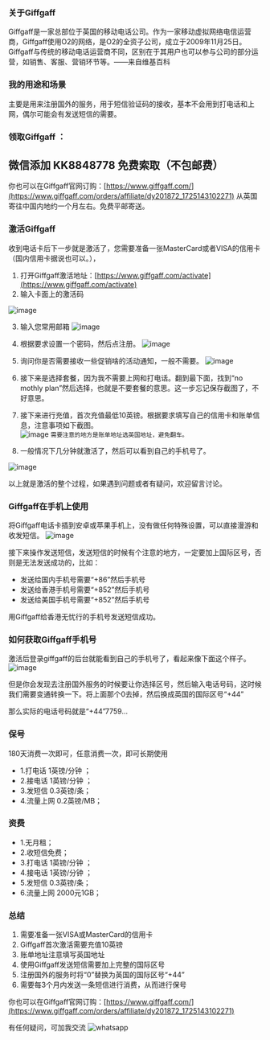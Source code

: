 ### 关于Giffgaff
Giffgaff是一家总部位于英国的移动电话公司。作为一家移动虚拟网络电信运营商，Giffgaff使用O2的网络，是O2的全资子公司，成立于2009年11月25日。 Giffgaff与传统的移动电话运营商不同，区别在于其用户也可以参与公司的部分运营，如销售、客服、营销环节等。——来自维基百科


### 我的用途和场景
主要是用来注册国外的服务，用于短信验证码的接收，基本不会用到打电话和上网，偶尔可能会有发送短信的需要。
 
 ### 领取Giffgaff  ：
## 微信添加 **KK8848778**     免费索取（不包邮费）
 
你也可以在Giffgaff官网订购：[https://www.giffgaff.com/](https://www.giffgaff.com/orders/affiliate/dy201872_1725143102271)
 从英国寄往中国内地约一个月左右。免费平邮寄送。

### 激活Giffgaff
收到电话卡后下一步就是激活了，您需要准备一张MasterCard或者VISA的信用卡（国内信用卡据说也可以。）， 

1.  打开Giffgaff激活地址：[https://www.giffgaff.com/activate](https://www.giffgaff.com/activate)
2. 输入卡面上的激活码
 
![image](https://github.com/user-attachments/assets/1b0e9306-aa38-4eae-bf3d-001091edf5e8)

3. 输入您常用邮箱
![image](https://github.com/user-attachments/assets/5eb2ee02-455c-4b23-bfbc-e8cef2a6e16a)

4. 根据要求设置一个密码，然后点注册。
![image](https://github.com/user-attachments/assets/897d9b03-9d3f-4efa-a705-07be1babacc2)

5. 询问你是否需要接收一些促销啥的活动通知，一般不需要。
![image](https://github.com/user-attachments/assets/8dc91ca0-9302-468a-922f-9df6c639600d)

6.  接下来是选择套餐，因为我不需要上网和打电话。翻到最下面，找到“no mothly plan”然后选择，也就是不要套餐的意思。这一步忘记保存截图了，不好意思。
7. 接下来进行充值，首次充值最低10英镑。根据要求填写自己的信用卡和账单信息，注意事项如下截图。  
![image](https://github.com/user-attachments/assets/53a224f1-b2a6-4b89-bd55-28f6912a3fc5)
`需要注意的地方是账单地址选英国地址，避免翻车。`
8.  一般情况下几分钟就激活了，然后可以看到自己的手机号了。

![image](https://github.com/user-attachments/assets/af65c1c0-55d7-4b17-aa1e-d0c819ab7626) 

以上就是激活的整个过程，如果遇到问题或者有疑问，欢迎留言讨论。

### Giffgaff在手机上使用
将Giffgaff电话卡插到安卓或苹果手机上，没有做任何特殊设置，可以直接漫游和收发短信。
![image](https://github.com/user-attachments/assets/63bc051c-ebbf-4b27-a9c7-5fcea61ddba7)

  接下来操作发送短信，发送短信的时候有个注意的地方，一定要加上国际区号，否则是无法发送成功的，比如：

- 发送给国内手机号需要“+86”然后手机号
- 发送给香港手机号需要“+852”然后手机号
- 发送给美国手机号需要“+852”然后手机号

 
用Giffgaff给香港无忧行的手机号发送短信成功。

### 如何获取Giffgaff手机号
激活后登录giffgaff的后台就能看到自己的手机号了，看起来像下面这个样子。
![image](https://github.com/user-attachments/assets/fe41e325-3244-406c-b36b-2c2e7bd5a04d)

但是你会发现去注册国外服务的时候要让你选择区号，然后输入电话号码，这时候我们需要变通转换一下。将上面那个0去掉，然后换成英国的国际区号“+44”

那么实际的电话号码就是“+44”7759...

### 保号

180天消费一次即可，任意消费一次，即可长期使用 

- 1.打电话 1英镑/分钟 ； 
- 2.接电话 1英镑/分钟 ； 
- 3.发短信 0.3英镑/条； 
- 4.流量上网 0.2英镑/MB； 

 
### 资费

- 1.无月租； 
- 2.收短信免费； 
- 3.打电话 1英镑/分钟 ； 
- 4.接电话 1英镑/分钟 ； 
- 5.发短信 0.3英镑/条； 
- 6.流量上网 2000元1GB；

### 总结

1. 需要准备一张VISA或MasterCard的信用卡
2. Giffgaff首次激活需要充值10英镑
3. 账单地址注意填写英国地址
4. 使用Giffgaff发送短信需要加上完整的国际区号
5. 注册国外的服务时将“0”替换为英国的国际区号“+44”
6. 需要每3个月内发送一条短信进行消费，从而进行保号

 

你也可以在Giffgaff官网订购：[https://www.giffgaff.com/](https://www.giffgaff.com/orders/affiliate/dy201872_1725143102271)
 
有任何疑问，可加我交流
![whatsapp](https://github.com/user-attachments/assets/dc5c7a78-b4dc-4fda-805a-796418a7090f)
